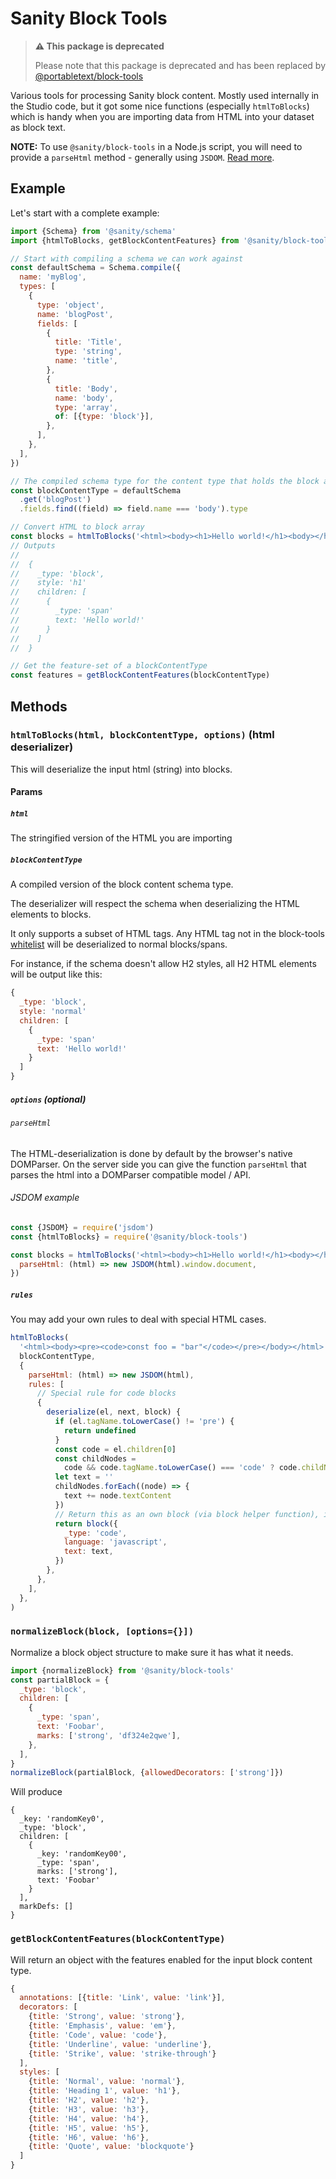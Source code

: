 # Sanity Block Tools

> **⚠ This package is deprecated**
>
> Please note that this package is deprecated and has been replaced by [@portabletext/block-tools](https://www.npmjs.com/package/@portabletext/block-tools)

Various tools for processing Sanity block content. Mostly used internally in the Studio code, but it got some nice functions (especially `htmlToBlocks`) which is handy when you are importing data from HTML into your dataset as block text.

**NOTE:** To use `@sanity/block-tools` in a Node.js script, you will need to provide a `parseHtml` method - generally using `JSDOM`. [Read more](#jsdom-example).

## Example

Let's start with a complete example:

```js
import {Schema} from '@sanity/schema'
import {htmlToBlocks, getBlockContentFeatures} from '@sanity/block-tools'

// Start with compiling a schema we can work against
const defaultSchema = Schema.compile({
  name: 'myBlog',
  types: [
    {
      type: 'object',
      name: 'blogPost',
      fields: [
        {
          title: 'Title',
          type: 'string',
          name: 'title',
        },
        {
          title: 'Body',
          name: 'body',
          type: 'array',
          of: [{type: 'block'}],
        },
      ],
    },
  ],
})

// The compiled schema type for the content type that holds the block array
const blockContentType = defaultSchema
  .get('blogPost')
  .fields.find((field) => field.name === 'body').type

// Convert HTML to block array
const blocks = htmlToBlocks('<html><body><h1>Hello world!</h1><body></html>', blockContentType)
// Outputs
//
//  {
//    _type: 'block',
//    style: 'h1'
//    children: [
//      {
//        _type: 'span'
//        text: 'Hello world!'
//      }
//    ]
//  }

// Get the feature-set of a blockContentType
const features = getBlockContentFeatures(blockContentType)
```

## Methods

### `htmlToBlocks(html, blockContentType, options)` (html deserializer)

This will deserialize the input html (string) into blocks.

#### Params

##### `html`

The stringified version of the HTML you are importing

##### `blockContentType`

A compiled version of the block content schema type.

The deserializer will respect the schema when deserializing the HTML elements to blocks.

It only supports a subset of HTML tags. Any HTML tag not in the block-tools [whitelist](https://github.com/sanity-io/sanity/blob/243b4a5686a1293a8a977574a5cabc768ec01725/packages/%40sanity/block-tools/src/constants.ts#L24-L78) will be deserialized to normal blocks/spans.

For instance, if the schema doesn't allow H2 styles, all H2 HTML elements will be output like this:

```js
{
  _type: 'block',
  style: 'normal'
  children: [
    {
      _type: 'span'
      text: 'Hello world!'
    }
  ]
}
```

##### `options` (optional)

###### `parseHtml`

The HTML-deserialization is done by default by the browser's native DOMParser.
On the server side you can give the function `parseHtml`
that parses the html into a DOMParser compatible model / API.

###### JSDOM example

```js
const {JSDOM} = require('jsdom')
const {htmlToBlocks} = require('@sanity/block-tools')

const blocks = htmlToBlocks('<html><body><h1>Hello world!</h1><body></html>', blockContentType, {
  parseHtml: (html) => new JSDOM(html).window.document,
})
```

##### `rules`

You may add your own rules to deal with special HTML cases.

```js
htmlToBlocks(
  '<html><body><pre><code>const foo = "bar"</code></pre></body></html>',
  blockContentType,
  {
    parseHtml: (html) => new JSDOM(html),
    rules: [
      // Special rule for code blocks
      {
        deserialize(el, next, block) {
          if (el.tagName.toLowerCase() != 'pre') {
            return undefined
          }
          const code = el.children[0]
          const childNodes =
            code && code.tagName.toLowerCase() === 'code' ? code.childNodes : el.childNodes
          let text = ''
          childNodes.forEach((node) => {
            text += node.textContent
          })
          // Return this as an own block (via block helper function), instead of appending it to a default block's children
          return block({
            _type: 'code',
            language: 'javascript',
            text: text,
          })
        },
      },
    ],
  },
)
```

### `normalizeBlock(block, [options={}])`

Normalize a block object structure to make sure it has what it needs.

```js
import {normalizeBlock} from '@sanity/block-tools'
const partialBlock = {
  _type: 'block',
  children: [
    {
      _type: 'span',
      text: 'Foobar',
      marks: ['strong', 'df324e2qwe'],
    },
  ],
}
normalizeBlock(partialBlock, {allowedDecorators: ['strong']})
```

Will produce

```
{
  _key: 'randomKey0',
  _type: 'block',
  children: [
    {
      _key: 'randomKey00',
      _type: 'span',
      marks: ['strong'],
      text: 'Foobar'
    }
  ],
  markDefs: []
}
```

### `getBlockContentFeatures(blockContentType)`

Will return an object with the features enabled for the input block content type.

```js
{
  annotations: [{title: 'Link', value: 'link'}],
  decorators: [
    {title: 'Strong', value: 'strong'},
    {title: 'Emphasis', value: 'em'},
    {title: 'Code', value: 'code'},
    {title: 'Underline', value: 'underline'},
    {title: 'Strike', value: 'strike-through'}
  ],
  styles: [
    {title: 'Normal', value: 'normal'},
    {title: 'Heading 1', value: 'h1'},
    {title: 'H2', value: 'h2'},
    {title: 'H3', value: 'h3'},
    {title: 'H4', value: 'h4'},
    {title: 'H5', value: 'h5'},
    {title: 'H6', value: 'h6'},
    {title: 'Quote', value: 'blockquote'}
  ]
}
```
